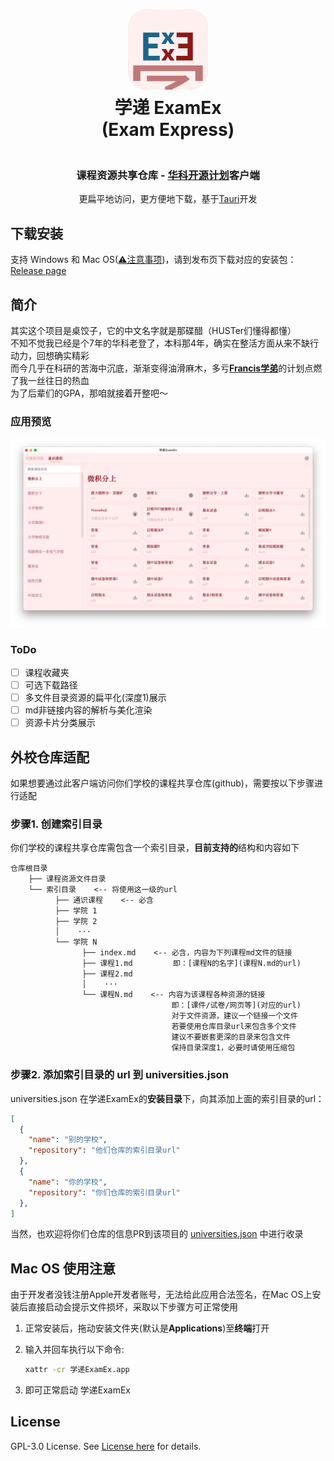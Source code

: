 <h1 align="center">
  <img src="./src-tauri/icons/icon.png" alt="ExamEx" width="128" />
  <br>
  学递 ExamEx
  <br>
  (Exam Express)
</h1>
<h3 align="center">
<br>课程资源共享仓库 - <a href="https://yuhangchen1.github.io/HUST_OPEN_SOURCE">华科开源计划</a>客户端
</h3>
<p align="center">更扁平地访问，更方便地下载，基于<a href="https://github.com/tauri-apps/tauri">Tauri</a>开发</p>

## 下载安装
支持 Windows 和 Mac OS([⚠️注意事项](#mac-os-使用注意))，请到发布页下载对应的安装包：[Release page](https://github.com/prcxhy/ExamEx/releases)<br>

## 简介
其实这个项目是桌饺子，它的中文名字就是那碟醋（HUSTer们懂得都懂）<br>
不知不觉我已经是个7年的华科老登了，本科那4年，确实在整活方面从来不缺行动力，回想确实精彩<br>
而今几乎在科研的苦海中沉底，渐渐变得油滑麻木，多亏[**Francis学弟**](https://github.com/YuhangChen1)的计划点燃了我一丝往日的热血<br>
为了后辈们的GPA，那咱就接着开整吧～

### 应用预览
![预览](./docs/preview.png)

### ToDo
- [ ] 课程收藏夹
- [ ] 可选下载路径
- [ ] 多文件目录资源的扁平化(深度1)展示
- [ ] md非链接内容的解析与美化渲染
- [ ] 资源卡片分类展示

## 外校仓库适配
如果想要通过此客户端访问你们学校的课程共享仓库(github)，需要按以下步骤进行适配
### 步骤1. 创建索引目录
你们学校的课程共享仓库需包含一个索引目录，**目前支持的**结构和内容如下
```
仓库根目录
    ├── 课程资源文件目录
    └── 索引目录    <-- 将使用这一级的url
          ├── 通识课程    <-- 必含
          ├── 学院 1
          ├── 学院 2
          │    ···
          └── 学院 N
                ├── index.md    <-- 必含，内容为下列课程md文件的链接
                ├── 课程1.md         即：[课程N的名字](课程N.md的url)
                ├── 课程2.md
                │    ···
                └── 课程N.md    <-- 内容为该课程各种资源的链接
                                    即：[课件/试卷/网页等](对应的url)
                                    对于文件资源，建议一个链接一个文件
                                    若要使用仓库目录url来包含多个文件
                                    建议不要嵌套更深的目录来包含文件
                                    保持目录深度1，必要时请使用压缩包
```
### 步骤2. 添加索引目录的 url 到 universities.json
universities.json 在学递ExamEx的**安装目录**下，向其添加上面的索引目录的url：
```json
[
  {
    "name": "别的学校",
    "repository": "他们仓库的索引目录url"
  },
  {
    "name": "你的学校",
    "repository": "你们仓库的索引目录url"
  },
]
```
当然，也欢迎将你们仓库的信息PR到该项目的 [universities.json](./src-tauri/universities.json) 中进行收录

## Mac OS 使用注意
由于开发者没钱注册Apple开发者账号，无法给此应用合法签名，在Mac OS上安装后直接启动会提示文件损坏，采取以下步骤方可正常使用

1. 正常安装后，拖动安装文件夹(默认是**Applications**)至**终端**打开
2. 输入并回车执行以下命令:
   
   ```bash
   xattr -cr 学递ExamEx.app
   ```
3. 即可正常启动 学递ExamEx

## License
GPL-3.0 License. See [License here](./LICENSE) for details.
